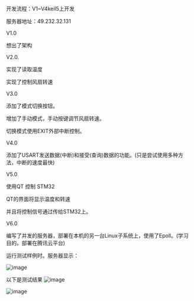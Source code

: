 开发流程：V1~V4keil5上开发

服务器地址：49.232.32.131

V1.0

想出了架构

V2.0.

实现了读取温度

实现了控制风扇转速

V3.0

添加了模式切换按钮。

增加了手动模式，手动按键调节风扇转速。

切换模式使用EXIT外部中断控制。

V4.0

添加了USART发送数据(中断)和接受(查询)数据的功能。(只是尝试使用多种方法，中断的速度最快)

V5.0

使用QT 控制 STM32

QT的界面将显示温度和转速

并且将控制信号通过传给STM32上。

V6.0

编写了并发的服务器，部署在本机的另一台Linux子系统上，使用了Epoll。(学习目的。部署在腾讯云平台)

运行测试样例时。服务器显示：

![image](https://github.com/user-attachments/assets/21d1866f-d48d-453c-91d1-76f146fbe546)

以下是测试结果
![image](https://github.com/user-attachments/assets/1090fe1d-48ef-4798-8e89-8f171b146e3c)

![image](https://github.com/user-attachments/assets/b8ecc8a5-e448-465d-81f3-56088264bc08)





